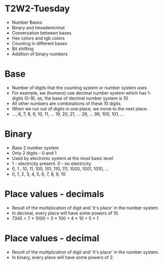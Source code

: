 # T2W2-Tuesday
- Number Bases
- Binary and hexademcimal 
- Conversation between bases
- Hex colors and rgb colors
- Counting in different bases 
- Bit shifting
- Addition of binary numbers

# Base

- Number of digits that the counting system or number system uses 
- For example, we (humans) use decimal number system which has 1- digits (0-9), so, the base of decimal number system is 10
- All other numbers are combinations of these 10 digits.
- When we run out of digits in one place, we move to the next place.
- ..., 6, 7, 8, 9, 10, 11, ... 19, 20, 21, ... 29, ... 99, 100, 101, ...
  
# Binary

- Base 2 number system
- Only 2 digits - 0 and 1
- Used by electronic system at the most basic level
- 1 - electricity present. 0 - no electricity 
- 0, 1 , 10, 11, 100, 101, 110, 111, 1000, 1001, 1010, ...
- 0, 1, 2, 3, 4, 5, 6, 7, 8, 9, 10

# Place values - decimals

- Result of the multiplication of digit and 'it's place' in the number system.
- In decimal, every place will have some powers of 10.
- 7345 = 7 * 1000 + 3 * 100 + 4 * 10 + 5 * 1


# Place values - decimal

- Result of the multiplication of digit and 'it's place' in the number system. 
- In binary, every place will have some powers of 2. 
